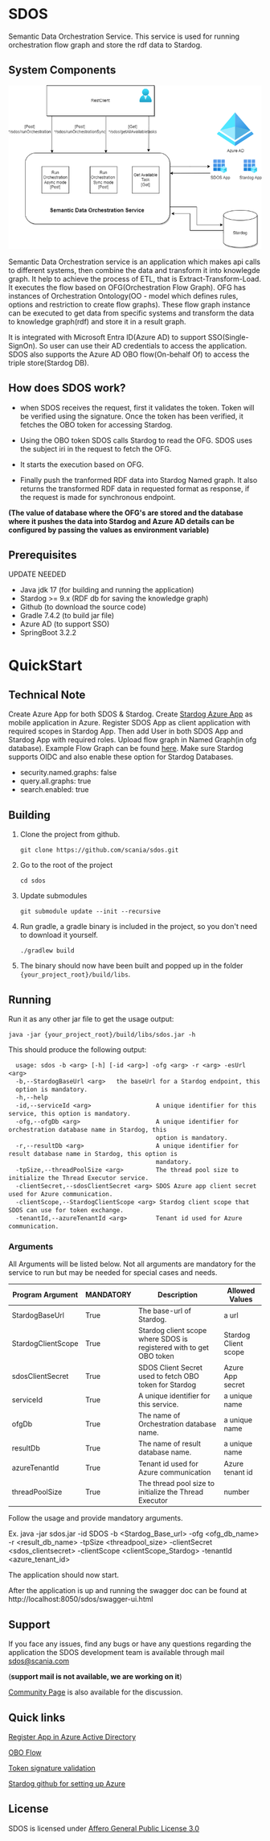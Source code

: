 # SDOS

Semantic Data Orchestration Service. This service is used for running orchestration flow graph and store the rdf data 
to Stardog.

## System Components

![Architecture of SDOS](doc/resources/SDOS_opensource_arch.png)

Semantic Data Orchestration service is an application which makes api calls to different systems, then combine the data 
and transform it into knowlegde graph. It help to achieve the process of ETL, that is Extract-Transform-Load. It 
executes the flow based on OFG(Orchestration Flow Graph). OFG has instances of Orchestration Ontology(OO - model which 
defines rules, options and restriction to create flow 
graphs). These flow graph instance can be executed to get data from specific systems and transform the data to knowledge
graph(rdf) and store it in a result graph. 

It is integrated with Microsoft Entra ID(Azure AD) to support SSO(Single-SignOn). So user can use their AD credentials to access 
the application. SDOS also supports the Azure AD OBO flow(On-behalf Of) to access the triple store(Stardog DB). 

## How does SDOS work?
* when SDOS receives the request, first it validates the token. Token will be verified using the signature. Once the token
  has been verified, it fetches the OBO token for accessing Stardog.  

* Using the OBO token SDOS calls Stardog to read the OFG. SDOS uses the subject iri in the request to fetch the OFG.

* It starts the execution based on OFG.

* Finally push the tranformed RDF data into Stardog Named graph. It also returns the transformed RDF data in requested format as response, if the request is made for synchronous endpoint. 

**(The value of database where the OFG's are stored and the database where it pushes the data into Stardog and Azure AD details can 
be configured by passing the values as environment variable)**

## Prerequisites

UPDATE NEEDED

- Java jdk 17 (for building and running the application)
- Stardog >= 9.x (RDF db for saving the knowledge graph)
- Github (to download the source code)
- Gradle 7.4.2 (to build jar file)
- Azure AD (to support SSO)
- SpringBoot 3.2.2

# QuickStart
## Technical Note

Create Azure App for both SDOS & Stardog. Create [Stardog Azure App](https://github.com/Stardog-union/launchpad-docs/blob/main/azure/access-token-passthrough-mode.md#how-to-register-the-Stardog-application) as mobile application in Azure. Register SDOS App as client 
application with required scopes in Stardog App. Then add User in both SDOS App and Stardog 
App with required roles. Upload flow graph in Named Graph(in ofg database). Example Flow Graph can be found [here](https://github.com/scania/sdos-orchestration-flow-graph/blob/main/Pizza/OFG_Pizza.ttl). 
Make sure Stardog supports OIDC and also enable these option for Stardog Databases. 

* security.named.graphs: false
* query.all.graphs: true
* search.enabled: true
## Building

1. Clone the project from github.

   ```
   git clone https://github.com/scania/sdos.git
   ```

2. Go to the root of the project

   ```	
   cd sdos
   ```

3. Update submodules

   ```
   git submodule update --init --recursive
   ```

4. Run gradle, a gradle binary is included in the project, so you don't need to download it
   yourself.

   ```
   ./gradlew build
   ```

5. The binary should now have been built and popped up in the
   folder `{your_project_root}/build/libs`.

## Running

Run it as any other jar file to get the usage output:

	java -jar {your_project_root}/build/libs/sdos.jar -h

This should produce the following output:

      usage: sdos -b <arg> [-h] [-id <arg>] -ofg <arg> -r <arg> -esUrl <arg>
      -b,--StardogBaseUrl <arg>   the baseUrl for a Stardog endpoint, this
      option is mandatory.
      -h,--help
      -id,--serviceId <arg>                  A unique identifier for this service, this option is mandatory.
      -ofg,--ofgDb <arg>                     A unique identifier for orchestration database name in Stardog, this 
                                             option is mandatory.
      -r,--resultDb <arg>                    A unique identifier for result database name in Stardog, this option is 
                                             mandatory.
      -tpSize,--threadPoolSize <arg>         The thread pool size to initialize the Thread Executor service.
      -clientSecret,--sdosClientSecret <arg> SDOS Azure app client secret used for Azure communication.
      -clientScope,--StardogClientScope <arg> Stardog client scope that SDOS can use for token exchange.
      -tenantId,--azureTenantId <arg>        Tenant id used for Azure communication.

### Arguments

All Arguments will be listed below. Not all arguments are mandatory for the service to run but may
be needed for special cases and needs.

| Program Argument   | MANDATORY               | Description                                                                                                                       | Allowed Values       |
|--------------------|-------------------------|-----------------------------------------------------------------------------------------------------------------------------------|----------------------| 
| StardogBaseUrl     | True                    | The base-url of Stardog.                                                                                                          | a url                |
| StardogClientScope | True                    | Stardog client scope where SDOS is registered with to get OBO token                                                               | Stardog Client scope |
| sdosClientSecret   | True                    | SDOS Client Secret used to fetch OBO token for Stardog                                                                            | Azure App secret     |
| serviceId          | True                    | A unique identifier for this service.                                                                                             | a unique name        |
| ofgDb              | True                    | The name of Orchestration database name.                                                                                          | a unique name        |
| resultDb           | True                    | The name of result database name.                                                                                                 | a unique name        |
| azureTenantId      | True                    | Tenant id used for Azure communication                                                                                            | Azure tenant id      |
| threadPoolSize     | True                    | The thread pool size to initialize the Thread Executor                                                                            | number               | 


Follow the usage and provide mandatory arguments. 

   Ex. java -jar sdos.jar -id SDOS -b <Stardog_Base_url> -ofg <ofg_db_name> -r <result_db_name> -tpSize <threadpool_size> -clientSecret <sdos_clientsecret> -clientScope <clientScope_Stardog> -tenantId <azure_tenant_id>

The application should now start.

After the application is up and running the swagger doc can be found
at http://localhost:8050/sdos/swagger-ui.html

## Support

If you face any issues, find any bugs or have any questions regarding the application the SDOS
development team is available through mail [sdos@scania.com](mailto:sdos@scania.com)

(**support mail is not available, we are working on it**)

[Community Page](https://github.com/scania/sdos/discussions) is also available for the discussion.

## Quick links

[Register App in Azure Active Directory](https://learn.microsoft.com/en-us/entra/identity-platform/quickstart-register-app)

[OBO Flow](https://learn.microsoft.com/en-us/entra/identity-platform/v2-oauth2-on-behalf-of-flow)

[Token signature validation](https://www.voitanos.io/blog/validating-entra-id-generated-oauth-tokens/)

[Stardog github for setting up Azure](https://github.com/Stardog-union/launchpad-docs/blob/main/azure/access-token-passthrough-mode.md#how-to-register-the-Stardog-application)



## License
SDOS is licensed under [Affero General Public License 3.0](https://github.com/scania/sdos/blob/main/LICENSE) 